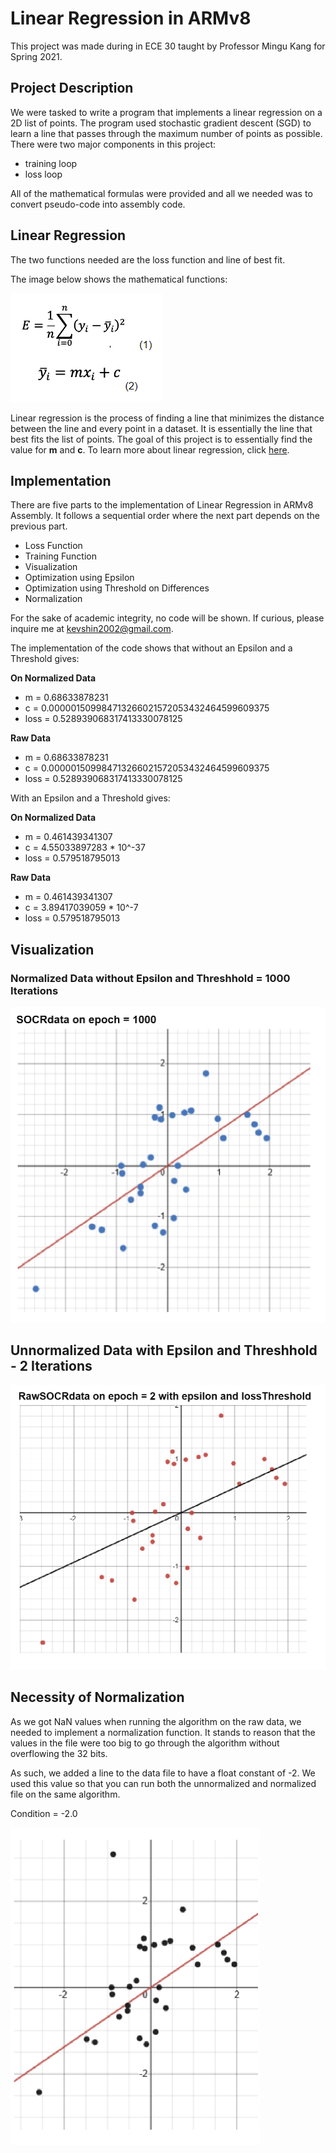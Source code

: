 # Linear Regression in ARMv8
This project was made during in ECE 30 taught by Professor Mingu Kang for Spring 2021. 

## Project Description
We were tasked to write a program that implements a linear regression on a 2D list of points. The program used stochastic gradient descent (SGD) to learn a line that passes through the maximum number of points as possible. There were two major components in this project:
- training loop
- loss loop

All of the mathematical formulas were provided and all we needed was to convert pseudo-code into assembly code.

## Linear Regression
The two functions needed are the loss function and line of best fit. 

The image below shows the mathematical functions:

![Mathematical Function of the Functions](./imgs/functions.png)

Linear regression is the process of finding a line that minimizes the distance between the line and every point in a dataset. It is essentially the line that best fits the list of points. The goal of this project is to essentially find the value for __m__ and __c__. To learn more about linear regression, click [here](https://towardsdatascience.com/linear-regression-using-gradient-descent-97a6c8700931?gi=d2ca64c54661).

## Implementation
There are five parts to the implementation of Linear Regression in ARMv8 Assembly. It follows a sequential order where the next part depends on the previous part.
- Loss Function
- Training Function
- Visualization
- Optimization using Epsilon
- Optimization using Threshold on Differences
- Normalization

For the sake of academic integrity, no code will be shown. If curious, please inquire me at kevshin2002@gmail.com. 

The implementation of the code shows that without an Epsilon and a Threshold gives:

__On Normalized Data__
- m = 0.68633878231
- c = 0.000001509984713266021572053432464599609375
- loss = 0.528939068317413330078125

__Raw Data__
- m = 0.68633878231
- c = 0.000001509984713266021572053432464599609375
- loss = 0.528939068317413330078125

With an Epsilon and a Threshold gives:

__On Normalized Data__
- m = 0.461439341307
- c = 4.55033897283 * 10^-37
- loss = 0.579518795013

__Raw Data__
- m = 0.461439341307
- c = 3.89417039059 * 10^-7
- loss = 0.579518795013

## Visualization
### Normalized Data without Epsilon and Threshhold = 1000 Iterations
![Graph of Normalized Linear Regression without Optimization](./imgs/normalized_1000.png)

## Unnormalized Data with Epsilon and Threshhold - 2 Iterations
![Graph of Unnormalized Linear Regression witt Optimization](./imgs/unnormalized_2.png)

## Necessity of Normalization
As we got NaN values when running the algorithm on the raw data, we needed to implement a normalization function. It stands to reason that the values in the file were too big to go through the algorithm without overflowing the 32 bits. 

As such, we added a line to the data file to have a float constant of -2. We used this value so that you can run both the unnormalized and normalized file on the same algorithm.

Condition = -2.0

![Graph of Linear Regression with Float Constant of -2](./imgs/condition.png)